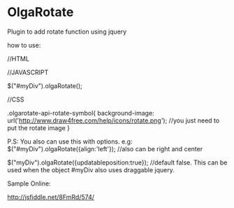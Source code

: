 OlgaRotate
==========

Plugin to add rotate function using jquery

how to use:

//HTML

<div id="myDiv"></div>



//JAVASCRIPT

$("#myDiv").olgaRotate();

//CSS

.olgarotate-api-rotate-symbol{
    background-image: url('http://www.draw4free.com/help/icons/rotate.png'); //you just need to put the rotate image
}

P.S: You also can use this with options. 
e.g:
$("#myDiv").olgaRotate({align:'left'}); //also can be right and center

$("myDiv").olgaRotate({updatableposition:true}); //default false. This can be used when the object #myDiv also uses draggable jquery.


Sample Online:

http://jsfiddle.net/8FmRd/574/



